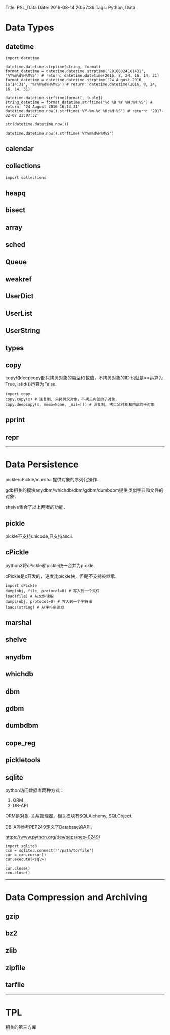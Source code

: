 Title: PSL_Data
Date: 2016-08-14 20:57:36
Tags: Python, Data

# Data Types

## datetime

    import datetime

    datetime.datetime.strptime(string, format)
    format_datetime = datetime.datetime.strptime('20160824161431', '%Y%m%d%H%M%S') # return: datetime.datetime(2016, 8, 24, 16, 14, 31)
    format_datetime = datetime.datetime.strptime('24 August 2016 16:14:31', '%Y%m%d%H%M%S') # return: datetime.datetime(2016, 8, 24, 16, 14, 31)

    datetime.datetime.strftime(format[, tuple])
    string_datetime = format_datetime.strftime("%d %B %Y %H:%M:%S") # return: '24 August 2016 16:14:31'
    datetime.datetime.now().strftime('%Y-%m-%d %H:%M:%S') # return: '2017-02-07 23:07:32'

    str(datetime.datetime.now())

    datetime.datetime.now().strftime('%Y%m%d%H%M%S')

## calendar

## collections

    import collections

## heapq

## bisect

## array

## sched

## Queue

## weakref

## UserDict

## UserList

## UserString

## types

## copy

copy和deepcopy都只拷贝对象的类型和数值，不拷贝对象的ID.也就是==运算为True, is(id())运算为False.

    import copy
    copy.copy(x) # 浅复制, 只拷贝父对象，不拷贝内部的子对象.
    copy.deepcopy(x, memo=None, _nil=[]) # 深复制, 拷贝父对象和内部的子对象

## pprint

## repr

***

# Data Persistence

pickle/cPickle/marshal提供对象的序列化操作．

gdb相关的模块anydbm/whichdb/dbm/gdbm/dumbdbm提供类似字典和文件的对象．

shelve集合了以上两者的功能．

## pickle

pickle不支持unicode,只支持ascii.

## cPickle

python3将cPickle和pickle统一合并为pickle.

cPickle是c开发的，速度比pickle快，但是不支持被继承．

    import cPickle
    dump(obj, file, protocol=0) # 写入到一个文件
    load(file) # 从文件读取
    dumps(obj, protocol=0) # 写入到一个字符串
    loads(string) # 从字符串读取

## marshal

## shelve

## anydbm

## whichdb

## dbm

## gdbm

## dumbdbm

## cope_reg

## pickletools

## sqlite

python访问数据库两种方式：

1. ORM
2. DB-API

ORM是对象-关系管理器，相关模块有SQLAlchemy, SQLObject.

DB-API参考PEP249定义了Database的API。

<https://www.python.org/dev/peps/pep-0249/>

    import sqlite3
    cxn = sqlite3.connect(r'/path/to/file')
    cur = cxn.cursor()
    cur.execute(<sql>)
    ...
    cur.close()
    cxn.close()

***

# Data Compression and Archiving

## gzip

## bz2

## zlib

## zipfile

## tarfile

***

# TPL

相关的第三方库
